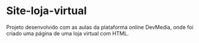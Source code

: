 # Site-loja-virtual

Projeto desenvolvido com as aulas da plataforma online DevMedia, onde foi criado uma página de uma loja virtual com HTML.
